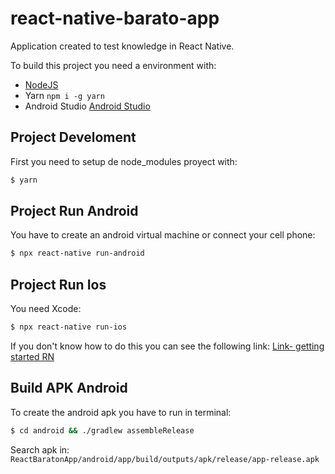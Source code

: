 # react-native-barato-app

Application created to test knowledge in React Native.

To build this project you need a environment with:

- [NodeJS](https://nodejs.org/)
- Yarn `npm i -g yarn`
- Android Studio [Android Studio](https://developer.android.com/studio/index.html)

## Project Develoment

First you need to setup de node_modules proyect with:

```sh
$ yarn
```

## Project Run Android

You have to create an android virtual machine or connect your cell phone:

```sh
$ npx react-native run-android
```

## Project Run Ios

You need Xcode:

```sh
$ npx react-native run-ios
```

If you don't know how to do this you can see the following link:
[Link- getting started RN](https://facebook.github.io/react-native/docs/getting-started)

## Build APK Android

To create the android apk you have to run in terminal:

```sh
$ cd android && ./gradlew assembleRelease
```

Search apk in: `ReactBaratonApp/android/app/build/outputs/apk/release/app-release.apk`
